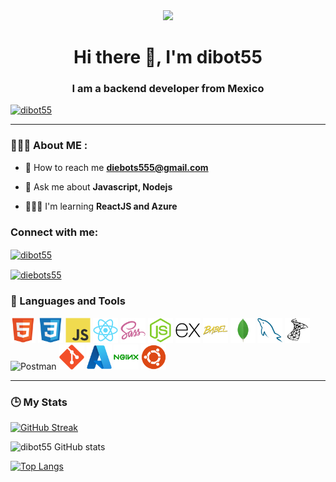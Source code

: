 <div id = "header" align = "center">
    <img src = "https://media.giphy.com/media/xT9IgzoKnwFNmISR8I/giphy.gif" width = "200"/>
    <h1 align = "center"> Hi there 👋, I'm dibot55</h1>
    <h3 align = "center">I am a backend developer from Mexico</h3>
</div>

<p align="left"> <a href="https://github.com/ryo-ma/github-profile-trophy"><img src="https://github-profile-trophy.vercel.app/?username=dibot55" alt="dibot55" /></a> </p>

---

### 🙋🏼‍♂️ About ME :

- 📧 How to reach me **diebots555@gmail.com**

- 📄 Ask me about **Javascript, Nodejs**

- 👨🏼‍💻 I'm learning **ReactJS and Azure**

<h3 align="left">Connect with me:</h3>
<p align="left">
<a href="https://www.linkedin.com/in/dibot55/" target="blank"><img align="center" src="https://raw.githubusercontent.com/rahuldkjain/github-profile-readme-generator/master/src/images/icons/Social/linked-in-alt.svg" alt="dibot55" height="30" width="40" /></a>
    
<a href="https://www.instagram.com/diebots50/" target="blank"><img align="center" src="https://raw.githubusercontent.com/rahuldkjain/github-profile-readme-generator/master/src/images/icons/Social/instagram.svg" alt="diebots55" height="30" width="40" /></a>
</p>

<div align = "left">
    <h3> 🔨 Languages and Tools</h3>
    <div>
    <img src="https://github.com/devicons/devicon/blob/master/icons/html5/html5-original.svg" title="HTML5" alt="HTML" width="40" height="40"/>
    <img src="https://github.com/devicons/devicon/blob/master/icons/css3/css3-original.svg" title="CSS3" alt="CSS" width="40" height="40"/>
    <img src="https://github.com/devicons/devicon/blob/master/icons/javascript/javascript-original.svg" title="JavaScript" alt="JavaScript" width="40" height="40"/>
    <img src="https://github.com/devicons/devicon/blob/master/icons/react/react-original.svg" title="ReactJS" alt="React" width="40" height="40"/>
    <img src="https://github.com/devicons/devicon/blob/master/icons/sass/sass-original.svg" title="Sass" alt="sass" width="40" height="40"/>
    <img src="https://github.com/devicons/devicon/blob/master/icons/nodejs/nodejs-original.svg" title="NodeJS" alt="Node" width="40" height="40"/>
    <img src="https://github.com/devicons/devicon/blob/master/icons/express/express-original.svg" title="Express" alt="Express" width="40" height="40"/>
    <img src="https://github.com/devicons/devicon/blob/master/icons/babel/babel-original.svg" title="Babel" alt="Babel" width="40" height="40"/>
    <img src="https://github.com/devicons/devicon/blob/master/icons/mongodb/mongodb-original.svg" title="MongoDB" alt="Mongo" width="40" height="40"/>
    <img src="https://github.com/devicons/devicon/blob/master/icons/mysql/mysql-original.svg" title="Mysql" alt="Mysql" width="40" height="40"/>
    <img src="https://github.com/devicons/devicon/blob/master/icons/microsoftsqlserver/microsoftsqlserver-plain.svg" title="SqlServer" alt="Sqlserver" width="40" height="40"/>
    <img src="https://www.vectorlogo.zone/logos/getpostman/getpostman-icon.svg" title="Postman" alt="Postman" width="40" height="40"/>
    <img src="https://github.com/devicons/devicon/blob/master/icons/git/git-original.svg" title="Git" alt="Git" width="40" height="40"/>
    <img src="https://github.com/devicons/devicon/blob/master/icons/azure/azure-original.svg" title="Azure" alt="Azure" width="40" height="40"/>
    <img src="https://github.com/devicons/devicon/blob/master/icons/nginx/nginx-original.svg" title="Nginx" alt="Nginx" width="40" height="40"/>
    <img src="https://github.com/devicons/devicon/blob/master/icons/ubuntu/ubuntu-plain.svg" title="Ubuntu" alt="Ubuntu" width="40" height="40"/>
    </div>
</div>

---

### 🕒 My Stats

[![GitHub Streak](http://github-readme-streak-stats.herokuapp.com?user=dibot55&theme=onedark_duo&hide_border=true)](https://git.io/streak-stats)

![dibot55 GitHub stats](https://github-readme-stats.vercel.app/api?username=dibot55&show_icons=true&theme=radical)

[![Top Langs](https://github-readme-stats.vercel.app/api/top-langs/?username=dibot55&layout=compact)](https://github.com/anuraghazra/github-readme-stats)
